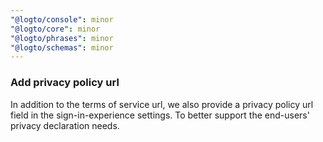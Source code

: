 ```yaml
---
"@logto/console": minor
"@logto/core": minor
"@logto/phrases": minor
"@logto/schemas": minor
---
```


### Add privacy policy url

In addition to the terms of service url, we also provide a privacy policy url field in the sign-in-experience settings. To better support the end-users' privacy declaration needs.
